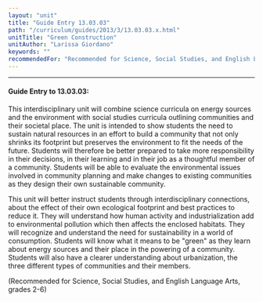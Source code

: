 ```yaml
---
layout: "unit"
title: "Guide Entry 13.03.03"
path: "/curriculum/guides/2013/3/13.03.03.x.html"
unitTitle: "Green Construction"
unitAuthor: "Larissa Giordano"
keywords: ""
recommendedFor: "Recommended for Science, Social Studies, and English Language Arts, grades 2-6"
---
```

<body>
<hr/>
<h4>
Guide Entry to 13.03.03:
</h4>
<p>
This interdisciplinary unit will combine science curricula on energy sources and the environment with social studies curricula outlining communities and their societal place. The unit is intended to show students the need to sustain natural resources in an effort to build a community that not only shrinks its footprint but preserves the environment to fit the needs of the future. Students will therefore be better prepared to take more responsibility in their decisions, in their learning and in their job as a thoughtful member of a community. Students will be able to evaluate the environmental issues involved in community planning and make changes to existing communities as they design their own sustainable community.
</p>
<p>
This unit will better instruct students through interdisciplinary connections, about the effect of their own ecological footprint and best practices to reduce it. They will understand how human activity and industrialization add to environmental pollution which then affects the enclosed habitats. They will recognize and understand the need for sustainability in a world of consumption. Students will know what it means to be "green" as they learn about energy sources and their place in the powering of a community. Students will also have a clearer understanding about urbanization, the three different types of communities and their members.
</p>
<p>
(Recommended for Science, Social Studies, and English Language Arts, grades 2-6)
</p>
</body>
